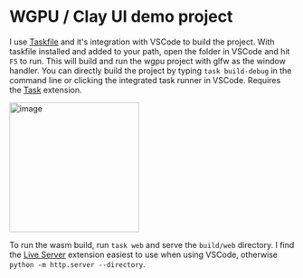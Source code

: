 # WGPU / Clay UI demo project

I use [Taskfile](https://taskfile.dev/) and it's integration with VSCode to build the project. With taskfile installed and added to your path, open the folder in VSCode and hit `F5` to run. This will build and run the wgpu project with glfw as the window handler. You can directly build the project by typing `task build-debug` in the command line or clicking the integrated task runner in VSCode. Requires the [Task](https://marketplace.visualstudio.com/items?itemName=task.vscode-task) extension.

<img width="229" alt="image" src="https://github.com/user-attachments/assets/92091ec8-0592-4bbe-9829-64a03ac23006" />

To run the wasm build, run `task web` and serve the `build/web` directory. I find the [Live Server](https://marketplace.visualstudio.com/items?itemName=ritwickdey.LiveServer) extension easiest to use when using VSCode, otherwise `python -m http.server --directory`.
